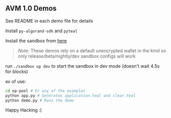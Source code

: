 AVM 1.0 Demos
-------------

See README in each demo file for details

Install `py-algorand-sdk` and `pyteal`

Install the sandbox from [here](https://github.com/algorand/sandbox)

> *Note*: These demos rely on a default unencrypted wallet in the kmd so only release/beta/nightly/dev sandbox configs will work

run `./sandbox up dev` to start the sandbox in dev mode (doesn't wait 4.5s for blocks)

ex of use:

```sh
cd op-pool # Or any of the examples
python app.py # Generates application.teal and clear.teal
python demo.py # Runs the demo
```

Happy Hacking  :)


